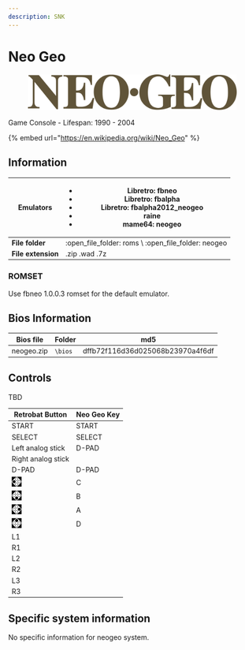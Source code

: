 ```yaml
---
description: SNK
---
```


# Neo Geo

<figure><img src="https://raw.githubusercontent.com/fabricecaruso/es-theme-carbon/5149a33eed46b2af638b06119397d4023b75131f/art/logos/neogeo.svg" alt=""><figcaption></figcaption></figure>

Game Console - Lifespan: 1990 - 2004

{% embed url="https://en.wikipedia.org/wiki/Neo_Geo" %}

## Information

| **Emulators**      | <ul><li>Libretro: fbneo</li><li>Libretro: fbalpha</li><li>Libretro: fbalpha2012_neogeo</li><li>raine</li><li>mame64: neogeo</li></ul> |
| ------------------ | ------------------------------------------------------------------------------------------------------------------------------------- |
| **File folder**    | :open\_file\_folder: roms \ :open\_file\_folder: neogeo                                                                               |
| **File extension** | .zip .wad .7z                                                                                                                         |

### ROMSET&#x20;

Use fbneo 1.0.0.3 romset for the default emulator.

## Bios Information

| Bios file  | Folder  | md5                              |
| ---------- | ------- | -------------------------------- |
| neogeo.zip | `\bios` | dffb72f116d36d025068b23970a4f6df |

## Controls

TBD

| Retrobat Button                                | Neo Geo Key |
| ---------------------------------------------- | ----------- |
| START                                          | START       |
| SELECT                                         | SELECT      |
| Left analog stick                              | D-PAD       |
| Right analog stick                             |             |
| D-PAD                                          | D-PAD       |
| ![](<../../.gitbook/assets/image (2) (1).png>) | C           |
| ![](<../../.gitbook/assets/image (1) (2).png>) | B           |
| ![](<../../.gitbook/assets/image (4) (1).png>) | A           |
| ![](<../../.gitbook/assets/image (3) (1).png>) | D           |
| L1                                             |             |
| R1                                             |             |
| L2                                             |             |
| R2                                             |             |
| L3                                             |             |
| R3                                             |             |

## Specific system information

No specific information for neogeo system.
